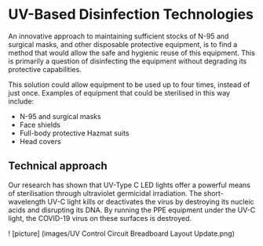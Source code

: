 # UV-Based Disinfection Technologies 

An innovative approach to maintaining sufficient stocks of N-95 and surgical masks, and other disposable protective equipment, is to find a method that would allow the safe and hygienic reuse of this equipment. This is primarily a question of disinfecting the equipment without degrading its protective capabilities.

This solution could allow equipment to be used up to four times, instead of just once. Examples of equipment that could be sterilised in this way include:

* N-95 and surgical masks
* Face shields
* Full-body protective Hazmat suits
* Head covers

Technical approach
---------------------

Our research has shown that UV-Type C LED lights offer a powerful means of sterilisation through ultraviolet germicidal irradiation. The short-wavelength UV-C light kills or deactivates the virus by destroying its nucleic acids and disrupting its DNA. By running the PPE equipment under the UV-C light, the COVID-19 virus on these surfaces is destroyed.


! [picture] (images/UV Control Circuit Breadboard Layout Update.png)
